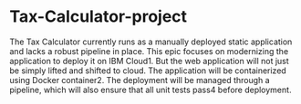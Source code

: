 # Tax-Calculator-project
The Tax Calculator currently runs as a manually deployed static application and lacks a robust pipeline in place. This epic focuses on modernizing the application to deploy it on IBM Cloud1. But the web application will not just be simply lifted and shifted to cloud. The application will be containerized using Docker container2. The deployment will be managed through a pipeline, which will also ensure that all unit tests pass4 before deployment.
